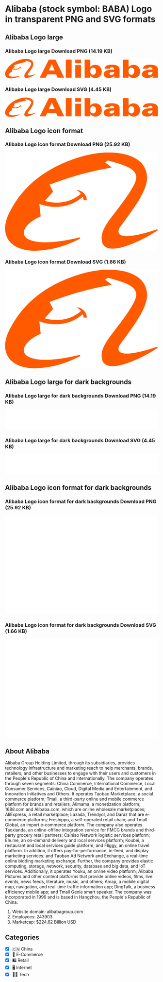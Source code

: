 # Alibaba (stock symbol: BABA) Logo in transparent PNG and SVG formats

## Alibaba Logo large

### Alibaba Logo large Download PNG (14.19 KB)

![Alibaba Logo large Download PNG (14.19 KB)](/img/orig/BABA_BIG-145dd7ec.png)

### Alibaba Logo large Download SVG (4.45 KB)

![Alibaba Logo large Download SVG (4.45 KB)](/img/orig/BABA_BIG-0df8f295.svg)

## Alibaba Logo icon format

### Alibaba Logo icon format Download PNG (25.92 KB)

![Alibaba Logo icon format Download PNG (25.92 KB)](/img/orig/BABA-2884ac04.png)

### Alibaba Logo icon format Download SVG (1.66 KB)

![Alibaba Logo icon format Download SVG (1.66 KB)](/img/orig/BABA-0925ee18.svg)

## Alibaba Logo large for dark backgrounds

### Alibaba Logo large for dark backgrounds Download PNG (14.19 KB)

![Alibaba Logo large for dark backgrounds Download PNG (14.19 KB)](/img/orig/BABA_BIG.D-b6c349bc.png)

### Alibaba Logo large for dark backgrounds Download SVG (4.45 KB)

![Alibaba Logo large for dark backgrounds Download SVG (4.45 KB)](/img/orig/BABA_BIG.D-d4b856ca.svg)

## Alibaba Logo icon format for dark backgrounds

### Alibaba Logo icon format for dark backgrounds Download PNG (25.92 KB)

![Alibaba Logo icon format for dark backgrounds Download PNG (25.92 KB)](/img/orig/BABA.D-3563f017.png)

### Alibaba Logo icon format for dark backgrounds Download SVG (1.66 KB)

![Alibaba Logo icon format for dark backgrounds Download SVG (1.66 KB)](/img/orig/BABA.D-594940ff.svg)

## About Alibaba

Alibaba Group Holding Limited, through its subsidiaries, provides technology infrastructure and marketing reach to help merchants, brands, retailers, and other businesses to engage with their users and customers in the People's Republic of China and internationally. The company operates through seven segments: China Commerce, International Commerce, Local Consumer Services, Cainiao, Cloud, Digital Media and Entertainment, and Innovation Initiatives and Others. It operates Taobao Marketplace, a social commerce platform; Tmall, a third-party online and mobile commerce platform for brands and retailers; Alimama, a monetization platform; 1688.com and Alibaba.com, which are online wholesale marketplaces; AliExpress, a retail marketplace; Lazada, Trendyol, and Daraz that are e-commerce platforms; Freshippo, a self-operated retail chain; and Tmall Global, an import e-commerce platform. The company also operates Taoxianda, an online-offline integration service for FMCG brands and third-party grocery retail partners; Cainiao Network logistic services platform; Ele.me, an on-demand delivery and local services platform; Koubei, a restaurant and local services guide platform; and Fliggy, an online travel platform. In addition, it offers pay-for-performance, in-feed, and display marketing services; and Taobao Ad Network and Exchange, a real-time online bidding marketing exchange. Further, the company provides elastic computing, storage, network, security, database and big data, and IoT services. Additionally, it operates Youku, an online video platform; Alibaba Pictures and other content platforms that provide online videos, films, live events, news feeds, literature, music, and others; Amap, a mobile digital map, navigation, and real-time traffic information app; DingTalk, a business efficiency mobile app; and Tmall Genie smart speaker. The company was incorporated in 1999 and is based in Hangzhou, the People's Republic of China.

1. Website domain: alibabagroup.com
2. Employees: 243903
3. Marketcap: $224.62 Billion USD


## Categories
- [x] 🇨🇳 China
- [x] 🛒 E-Commerce
- [x] 🛍️ Retail
- [x] 🖥️ Internet
- [x] 👩‍💻 Tech
